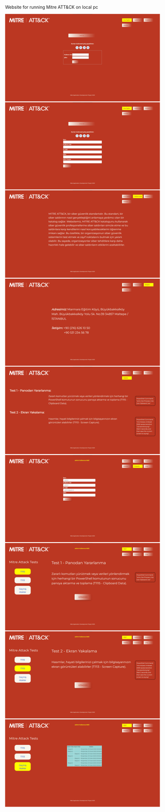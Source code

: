 Website for running Mitre ATT&CK on local pc

![](screenshots/login.png)
![](screenshots/register.png)
![](screenshots/about.png)
![](screenshots/contact.png)
![](screenshots/attacks.png)
![](screenshots/edit.png)
![](screenshots/test1.png)
![](screenshots/test2.png)
![](screenshots/tests.png)
